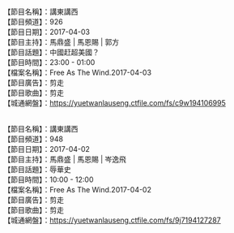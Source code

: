 <br>【節目名稱】：講東講西
<br>【節目頻道】：926
<br>【節目日期】：2017-04-03
<br>【節目主持】：馬鼎盛 | 馬恩賜 | 郭方
<br>【節目話題】：中國赶超美國？
<br>【節目時間】：23:00 - 01:00
<br>【檔案名稱】：Free As The Wind.2017-04-03
<br>【節目廣告】：剪走
<br>【節目歌曲】：剪走
<br>【城通網盤】：https://yuetwanlauseng.ctfile.com/fs/c9w194106995

<br>【節目名稱】：講東講西
<br>【節目頻道】：948
<br>【節目日期】：2017-04-02
<br>【節目主持】：馬鼎盛 | 馬恩賜 | 岑逸飛
<br>【節目話題】：辱華史
<br>【節目時間】：10:00 - 12:00
<br>【檔案名稱】：Free As The Wind.2017-04-02
<br>【節目廣告】：剪走
<br>【節目歌曲】：剪走
<br>【城通網盤】：https://yuetwanlauseng.ctfile.com/fs/9j7194127287
